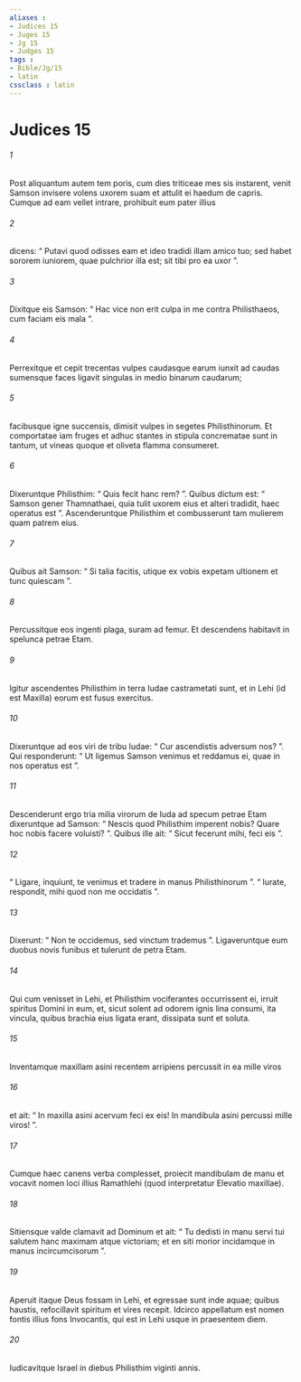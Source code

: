 ```yaml
---
aliases : 
- Judices 15
- Juges 15
- Jg 15
- Judges 15
tags : 
- Bible/Jg/15
- latin
cssclass : latin
---
```


# Judices 15

###### 1
Post aliquantum autem tem poris, cum dies triticeae mes sis instarent, venit Samson invisere volens uxorem suam et attulit ei haedum de capris. Cumque ad eam vellet intrare, prohibuit eum pater illius 
###### 2
dicens: “ Putavi quod odisses eam et ideo tradidi illam amico tuo; sed habet sororem iuniorem, quae pulchrior illa est; sit tibi pro ea uxor ”. 
###### 3
Dixitque eis Samson: “ Hac vice non erit culpa in me contra Philisthaeos, cum faciam eis mala ”. 
###### 4
Perrexitque et cepit trecentas vulpes caudasque earum iunxit ad caudas sumensque faces ligavit singulas in medio binarum caudarum; 
###### 5
facibusque igne succensis, dimisit vulpes in segetes Philisthinorum. Et comportatae iam fruges et adhuc stantes in stipula concrematae sunt in tantum, ut vineas quoque et oliveta flamma consumeret. 
###### 6
Dixeruntque Philisthim: “ Quis fecit hanc rem? ”. Quibus dictum est: “ Samson gener Thamnathaei, quia tulit uxorem eius et alteri tradidit, haec operatus est ”. Ascenderuntque Philisthim et combusserunt tam mulierem quam patrem eius. 
###### 7
Quibus ait Samson: “ Si talia facitis, utique ex vobis expetam ultionem et tunc quiescam ”. 
###### 8
Percussitque eos ingenti plaga, suram ad femur. Et descendens habitavit in spelunca petrae Etam.
###### 9
Igitur ascendentes Philisthim in terra Iudae castrametati sunt, et in Lehi (id est Maxilla) eorum est fusus exercitus. 
###### 10
Dixeruntque ad eos viri de tribu Iudae: “ Cur ascendistis adversum nos? ”. Qui responderunt: “ Ut ligemus Samson venimus et reddamus ei, quae in nos operatus est ”. 
###### 11
Descenderunt ergo tria milia virorum de Iuda ad specum petrae Etam dixeruntque ad Samson: “ Nescis quod Philisthim imperent nobis? Quare hoc nobis facere voluisti? ”. Quibus ille ait: “ Sicut fecerunt mihi, feci eis ”. 
###### 12
“ Ligare, inquiunt, te venimus et tradere in manus Philisthinorum ”. “ Iurate, respondit, mihi quod non me occidatis ”. 
###### 13
Dixerunt: “ Non te occidemus, sed vinctum trademus ”. Ligaveruntque eum duobus novis funibus et tulerunt de petra Etam.
###### 14
Qui cum venisset in Lehi, et Philisthim vociferantes occurrissent ei, irruit spiritus Domini in eum, et, sicut solent ad odorem ignis lina consumi, ita vincula, quibus brachia eius ligata erant, dissipata sunt et soluta.
###### 15
Inventamque maxillam asini recentem arripiens percussit in ea mille viros 
###### 16
et ait: “ In maxilla asini acervum feci ex eis! In mandibula asini percussi mille viros! ”.
###### 17
Cumque haec canens verba complesset, proiecit mandibulam de manu et vocavit nomen loci illius Ramathlehi (quod interpretatur Elevatio maxillae). 
###### 18
Sitiensque valde clamavit ad Dominum et ait: “ Tu dedisti in manu servi tui salutem hanc maximam atque victoriam; et en siti morior incidamque in manus incircumcisorum ”. 
###### 19
Aperuit itaque Deus fossam in Lehi, et egressae sunt inde aquae; quibus haustis, refocillavit spiritum et vires recepit. Idcirco appellatum est nomen fontis illius fons Invocantis, qui est in Lehi usque in praesentem diem.
###### 20
Iudicavitque Israel in diebus Philisthim viginti annis.
